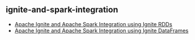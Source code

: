 ## ignite-and-spark-integration

- [Apache Ignite and Apache Spark Integration using Ignite RDDs](https://www.gridgain.com/resources/blog/apacher-ignitetm-and-apacher-sparktm-integration-using-ignite-rdds)
- [Apache Ignite and Apache Spark Integration using Ignite DataFrames](https://www.gridgain.com/resources/blog/apacher-ignitetm-and-apacher-sparktm-integration-using-ignite-dataframes)
